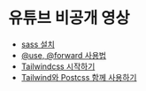 # 유튜브 비공개 영상

* [sass 설치](https://www.youtube.com/watch?v=M-jX1NutY4c)
* [@use, @forward 사용법](https://www.youtube.com/watch?v=H4ioT_Er2WE)
* [Tailwindcss 시작하기](https://www.youtube.com/watch?v=XmOnX1C72_A)
* [Tailwind와 Postcss 함께 사용하기](https://www.youtube.com/watch?v=7b9GaC_frH8)

